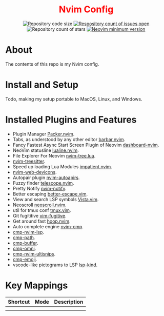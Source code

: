 <div align="center" style="color: red">
  <h1>Nvim Config</h1>
  <a>
    <img 
      src="https://img.shields.io/github/languages/code-size/maxkopitz/nvim-config" 
      alt="Repository code size" />
  </a>
  <a href="https://github.com/maxkopitz/nvim-config/">
    <img 
      src="https://img.shields.io/github/issues/maxkopitz/nvim-config" 
      alt="Respository count of issues open" />
  </a>
  <a>
    <img 
      src="https://img.shields.io/github/stars/maxkopitz/nvim-config" 
      alt="Repository count of stars" />
  </a>
  <a href="https://github.com/neovim/neovim/releases/tag/stable">
      <img 
        src="https://img.shields.io/badge/Neovim-0.7.2-blueviolet.svg?style=flat-square&logo=Neovim&logoColor=green" 
        alt="Neovim minimum version"/>
    </a>
</div>

# About 

The contents of this repo is my Nvim config.

# Install and Setup

Todo, making my setup portable to MacOS, Linux, and Windows.

# Installed Plugins and Features

- Plugin Manager [Packer.nvim](https://github.com/wbthomason/packer.nvim).
- Tabs, as understood by any other editor [barbar.nvim](https://github.com/akinsho/bufferline.nvim).
- Fancy Fastest Async Start Screen Plugin of Neovim [dashboard-nvim](https://github.com/glepnir/dashboard-nvim).
- NeoVim statusline [lualine.nvim](https://github.com/nvim-lualine/lualine.nvim).
- File Explorer For Neovim [nvim-tree.lua](https://github.com/kyazdani42/nvim-tree.lua).
- [nvim-treesitter](https://github.com/nvim-treesitter/nvim-treesitter).
- Speed up loading Lua Modules [impatient.nvim](https://github.com/lewis6991/impatient.nvim).
- [nvim-web-devicons](https://github.com/kyazdani42/nvim-web-devicons).
- Autopair plugin [nvim-autoapirs](https://github.com/windwp/nvim-autopairs).
- Fuzzy finder [telescope.nvim](https://github.com/nvim-telescope/telescope.nvim).
- Pretty Notify [nvim-notify](https://github.com/rcarriga/nvim-notify).
- Better escaping [better-escape.vim](https://github.com/nvim-zh/better-escape.vim).
- View and search LSP symbols [Vista.vim](https://github.com/liuchengxu/vista.vim).
- Neoscroll [neoscroll.nvim](https://github.com/karb94/neoscroll.nvim).
- util for tmux conf [tmux.vim](https://github.com/tmux-plugins/vim-tmux).
- Git fugititive [vim-fugitive](https://github.com/tpope/vim-fugitive).
- Get around fast [hoop.nvim](https://github.com/phaazon/hop.nvim).
- Auto complete engine [nvim-cmp](https://github.com/hrsh7th/nvim-cmp).
- [cmp-nvim-lsp](https://github.com/hrsh7th/cmp-nvim-lsp).
- [cmp-path](https://github.com/hrsh7th/cmp-path).
- [cmp-buffer](https://github.com/hrsh7th/cmp-buffer).
- [cmp-omni](https://github.com/hrsh7th/cmp-omni).
- [cmp-nvim-ultisnips](https://github.com/quangnguyen30192/cmp-nvim-ultisnips).
- [cmp-emoji](https://github.com/hrsh7th/cmp-emoji).
- vscode-like pictograms to LSP [lsp-kind](https://github.com/onsails/lspkind.nvim).

# Key Mappings
| Shortcut | Mode | Description |
| -------- | ---- | ----------- |
|          |      |             |
|          |      |             |
